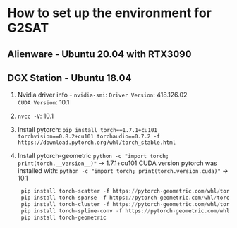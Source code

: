 # How to set up the environment for G2SAT

## Alienware - Ubuntu 20.04 with RTX3090












## DGX Station - Ubuntu 18.04
1. Nvidia driver info - `nvidia-smi`: 
   `Driver Version`: 418.126.02   
   `CUDA Version`: 10.1

2. `nvcc -V`: 10.1

3. Install pytorch:
   `pip install torch==1.7.1+cu101 torchvision==0.8.2+cu101 torchaudio==0.7.2 -f https://download.pytorch.org/whl/torch_stable.html`

4. Install pytorch-geometric
   `python -c "import torch; print(torch.__version__)"` -> 1.7.1+cu101
   CUDA version pytorch was installed with: `python -c "import torch; print(torch.version.cuda)"` -> 10.1
   
   ```python
    pip install torch-scatter -f https://pytorch-geometric.com/whl/torch-1.7.1+cu101.html
    pip install torch-sparse -f https://pytorch-geometric.com/whl/torch-1.7.1+cu101.html
    pip install torch-cluster -f https://pytorch-geometric.com/whl/torch-1.7.1+cu101.html
    pip install torch-spline-conv -f https://pytorch-geometric.com/whl/torch-1.7.1+cu101.html
    pip install torch-geometric
   ```


   